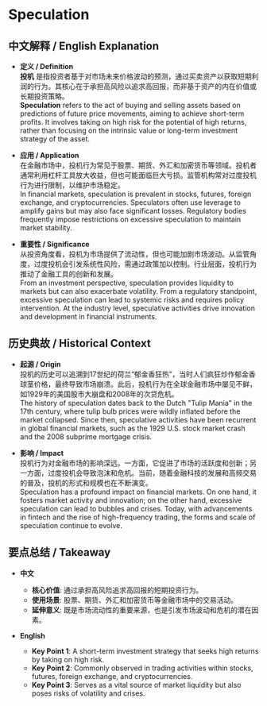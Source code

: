 # Speculation

## 中文解释 / English Explanation

* **定义 / Definition**  
  **投机** 是指投资者基于对市场未来价格波动的预测，通过买卖资产以获取短期利润的行为。其核心在于承担高风险以追求高回报，而非基于资产的内在价值或长期投资策略。  
  **Speculation** refers to the act of buying and selling assets based on predictions of future price movements, aiming to achieve short-term profits. It involves taking on high risk for the potential of high returns, rather than focusing on the intrinsic value or long-term investment strategy of the asset.

* **应用 / Application**  
  在金融市场中，投机行为常见于股票、期货、外汇和加密货币等领域。投机者通常利用杠杆工具放大收益，但也可能面临巨大亏损。监管机构常对过度投机行为进行限制，以维护市场稳定。  
  In financial markets, speculation is prevalent in stocks, futures, foreign exchange, and cryptocurrencies. Speculators often use leverage to amplify gains but may also face significant losses. Regulatory bodies frequently impose restrictions on excessive speculation to maintain market stability.

* **重要性 / Significance**  
  从投资角度看，投机为市场提供了流动性，但也可能加剧市场波动。从监管角度，过度投机会引发系统性风险，需通过政策加以控制。行业层面，投机行为推动了金融工具的创新和发展。  
  From an investment perspective, speculation provides liquidity to markets but can also exacerbate volatility. From a regulatory standpoint, excessive speculation can lead to systemic risks and requires policy intervention. At the industry level, speculative activities drive innovation and development in financial instruments.

## 历史典故 / Historical Context

* **起源 / Origin**  
  投机的历史可以追溯到17世纪的荷兰“郁金香狂热”，当时人们疯狂炒作郁金香球茎价格，最终导致市场崩溃。此后，投机行为在全球金融市场中屡见不鲜，如1929年的美国股市大崩盘和2008年的次贷危机。  
  The history of speculation dates back to the Dutch "Tulip Mania" in the 17th century, where tulip bulb prices were wildly inflated before the market collapsed. Since then, speculative activities have been recurrent in global financial markets, such as the 1929 U.S. stock market crash and the 2008 subprime mortgage crisis.

* **影响 / Impact**  
  投机行为对金融市场的影响深远。一方面，它促进了市场的活跃度和创新；另一方面，过度投机会导致泡沫和危机。当前，随着金融科技的发展和高频交易的普及，投机的形式和规模也在不断演变。  
  Speculation has a profound impact on financial markets. On one hand, it fosters market activity and innovation; on the other hand, excessive speculation can lead to bubbles and crises. Today, with advancements in fintech and the rise of high-frequency trading, the forms and scale of speculation continue to evolve.

## 要点总结 / Takeaway

* **中文**  
  - **核心价值**: 通过承担高风险追求高回报的短期投资行为。  
  - **使用场景**: 股票、期货、外汇和加密货币等金融市场中的交易活动。  
  - **延伸意义**: 既是市场流动性的重要来源，也是引发市场波动和危机的潜在因素。

* **English**  
  - **Key Point 1**: A short-term investment strategy that seeks high returns by taking on high risk.  
  - **Key Point 2**: Commonly observed in trading activities within stocks, futures, foreign exchange, and cryptocurrencies.  
  - **Key Point 3**: Serves as a vital source of market liquidity but also poses risks of volatility and crises.